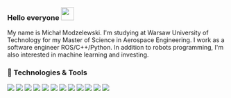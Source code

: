 ### Hello everyone <img src="https://raw.githubusercontent.com/MartinHeinz/MartinHeinz/master/wave.gif" width="30px">
My name is Michał Modzelewski. I'm studying at Warsaw University of Technology for my Master of Science in Aerospace Engineering. I work as a software engineer ROS/C++/Python. In addition to robots programming, I'm also interested in machine learning and investing.

### 🔧 Technologies & Tools

![](https://img.shields.io/badge/OS-Linux-informational?style=flat&logo=Linux&logoColor=white&color=2bbc8a)
![](https://img.shields.io/badge/Editor-VSCode-informational?style=flat&logo=visual-studio-code&logoColor=white&color=2bbc8a)
![](https://img.shields.io/badge/Code-Python-informational?style=flat&logo=python&logoColor=white&color=2bbc8a)
![](https://img.shields.io/badge/Code-C++-informational?style=flat&logo=C++&logoColor=white&color=2bbc8a)
![](https://img.shields.io/badge/Code-Matlab&Simulink-informational?style=flat&logo=mathworks&logoColor=white&color=2bbc8a)
![](https://img.shields.io/badge/ML-TensorFlow2-informational?style=flat&logo=TensorFlow&logoColor=white&color=2bbc8a)
![](https://img.shields.io/badge/ML-Keras-informational?style=flat&logo=Keras&logoColor=white&color=2bbc8a)
![](https://img.shields.io/badge/ML-ScikitLearn-informational?style=flat&logo=scikit-learn&logoColor=white&color=2bbc8a)
![](https://img.shields.io/badge/DataProcesing-NumPy-informational?style=flat&logo=NumPy&logoColor=white&color=2bbc8a)
![](https://img.shields.io/badge/DataProcesing-Pandas-informational?style=flat&logo=Pandas&logoColor=white&color=2bbc8a)
![](https://img.shields.io/badge/DataVisualization-Matpolotlib-informational?style=flat&logo=Matplotlib&logoColor=white&color=2bbc8a)
![](https://img.shields.io/badge/Tools-PostgreSQL-informational?style=flat&logo=PostgreSQL&logoColor=white&color=2bbc8a)
